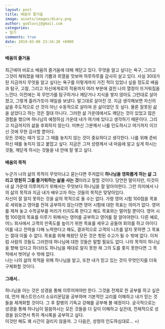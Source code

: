 ```yaml
---
layout: post
title: 배움의 즐거움
image: assets/images/diary.png
author: godluvsj@gmail.com
categories:
- 일기
comments: true
date: 2019-03-08 23:34:28 +0900
---
```

#### 배움의 즐거움
최근에야 비로소 배움의 즐거움에 대해 깨닫고 있다. 무엇을 알고 싶다는 욕구, 그리고 그것이 채워졌을 때의 기쁨과 희열을 맛보며 하루하루를 감사히 살고 있다. 사실 30대가 된 지금까지 무엇을 알고 싶다는 욕구를 이렇게까지 가진 적이 있었나 싶을 정도로 배움과 탐구, 고찰, 그리고 자신에게로의 적용까지 여러 부분에 걸친 나의 열정이 뜨거워짐을 느낀다. 이전에는 꼭 무언가를 탐구하거나 깨닫거나 지식을 쌓지 않아도 그런대로 살아졌고, 그렇게 흘러가듯이 매일을 보냈다. 말그대로 살아진 것. 지금 생각해보면 자신의 삶을 주도적으로 산 것이 아닌 수동적으로 살아져 온 삶이었던 듯 싶다. 물론 잘못된 삶을 살았다고 하는 것은 절대 아니다. 그러한 삶 가운데에서도 깨닫는 것이 있었고 많은 경험을 했으며 하나님의 예정하심 가운데 내가 여기에 있다고 생각하기 때문이다. 그리고 지금까지의 삶을 후회하지 않는다. 미쁘신 그분께서 나를 인도하시고 여기까지 이끄신 것에 무한 감사할 뿐이다.  
모든 것에는 때가 있고 그 때를 놓치지 않는 것이 중요하다고 생각한다. 나를 위해 준비하신 때를 놓치지 않고 붙잡고 싶다. 지금은 그저 성령께서 내 마음에 알고 싶게 하시는 것들, 깨닫게 하시는 것들을 내 안에 잘 쌓고 싶다.

#### 배움의 목적
누군가 나의 삶의 목적이 무엇이냐고 묻는다면 주저없이 **하나님을 영화롭게 하는 삶 그리고 영원히 그를 즐거워하는 삶을 사는 것**이라고 말할 것이다. 당연한 말이지만, 이것이 내 삶 가운데 이루어지기 위해서는 무엇보다 하나님을 잘 알아야한다. 그런 의미에서 나의 삶의 목적과 지금 내가 배우고자 하는 것들의 목적은 맞닿아있다.  
자신이 잘 알지 못하는 것을 삶의 목적으로 둘 수는 없다. 가령 영어 시험 100점을 목표로 세워놓고 영어를 전혀 공부하지 않는다면 영어 시험에 대한 목표는 의미가 없다. 영어를 제쳐 놓고 수학공부를 머리가 터지도록 한다고 해도 목표와는 멀어질 뿐이다. 영어 시험 100점의 목표를 이루기 위해서는 영어를 공부하고 영어를 잘 알아야한다. 다른 예로, 어느 회사에서 고객의 만족도를 높이기 위한 목표를 세우고 공들여 회의를 하고 아이디어를 내고 전력을 다해 노력한다고 해도, 결과적으로 고객의 니즈를 알지 못하면 그 목표는 절대 이룰 수 없다. 목표를 위해 해왔던 모든 것은 헛된 수고가 될 수 밖에 없다. 이처럼 사람의 것들도 그러한데 하나님에 대한 것들은 말할 필요도 없다. 나의 목적이 하나님을 향해 있다고 하더라도 하나님을 제대로 알지 못한 채 그의 도를 좇지 못한다면 그 목적에서 벗어날 수 밖에 없다.  
나는 나의 삶의 목적을 위해 하나님을 알고, 또한 내가 믿고 있는 것이 무엇인지를 더욱 구체화할 것이다.

#### 그래서..
하나님을 아는 것은 성경을 통해 이루어져야만 한다. 그것을 전제로 한 공부를 하고 싶은데, 먼저 웨스트민스터 소요리문답을 공부하며 기본적인 교리를 이해하고 내가 믿는 것들을 체계화할 것이다. 그 후 칼뱅의 기독교 강해를 공부해 볼 예정이다.
궁극적으로는 성경을 통해 하나님이 말씀하시는 모든 것들을 더 깊이 이해하고 싶은데, 전체적으로 성경을 읽으면서 특히 계시록을 공부하고 싶다.  
이것만 해도 꽤 시간이 걸리지 않을까. 그 다음은, 성령의 인도하심대로... =)
